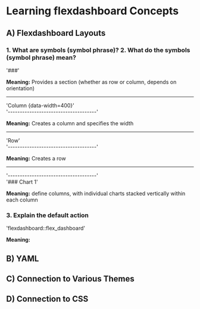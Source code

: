 

# Learning flexdashboard Concepts
## A) Flexdashboard Layouts

### 1. What are symbols (symbol phrase)? 2. What do the symbols (symbol phrase) mean?


'###' 

**Meaning:** Provides a section (whether as row or column, depends on orientation)

<hr />


'Column {data-width=400}' <br>
'-------------------------------------'

**Meaning:** Creates a column and specifies the width

<hr />

'Row' <br>
'-------------------------------------'

**Meaning:** Creates a row 
<hr />


'-------------------------------------' <br>
'### Chart 1'

**Meaning:** define columns, with individual charts stacked vertically 
within each column


### 3. Explain the default action 

'flexdashboard::flex_dashboard'

**Meaning:**



## B) YAML


## C) Connection to Various Themes


## D) Connection to CSS
